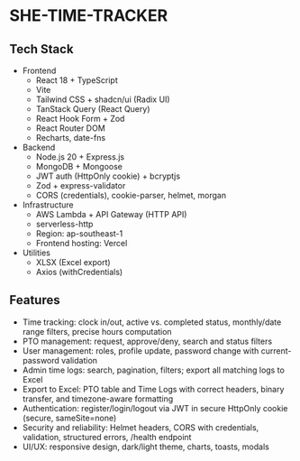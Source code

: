 # SHE-TIME-TRACKER

## Tech Stack

- Frontend
  - React 18 + TypeScript
  - Vite
  - Tailwind CSS + shadcn/ui (Radix UI)
  - TanStack Query (React Query)
  - React Hook Form + Zod
  - React Router DOM
  - Recharts, date-fns
- Backend
  - Node.js 20 + Express.js
  - MongoDB + Mongoose
  - JWT auth (HttpOnly cookie) + bcryptjs
  - Zod + express-validator
  - CORS (credentials), cookie-parser, helmet, morgan
- Infrastructure
  - AWS Lambda + API Gateway (HTTP API)
  - serverless-http
  - Region: ap-southeast-1
  - Frontend hosting: Vercel
- Utilities
  - XLSX (Excel export)
  - Axios (withCredentials)

## Features

- Time tracking: clock in/out, active vs. completed status, monthly/date range filters, precise hours computation
- PTO management: request, approve/deny, search and status filters
- User management: roles, profile update, password change with current-password validation
- Admin time logs: search, pagination, filters; export all matching logs to Excel
- Export to Excel: PTO table and Time Logs with correct headers, binary transfer, and timezone-aware formatting
- Authentication: register/login/logout via JWT in secure HttpOnly cookie (secure, sameSite=none)
- Security and reliability: Helmet headers, CORS with credentials, validation, structured errors, /health endpoint
- UI/UX: responsive design, dark/light theme, charts, toasts, modals
